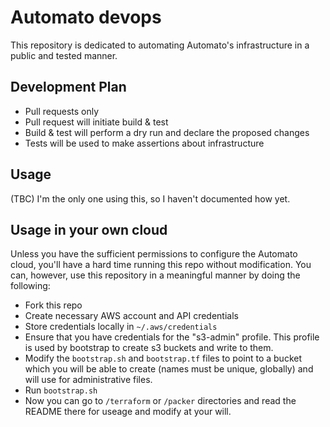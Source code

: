 # Automato devops

This repository is dedicated to automating Automato's infrastructure in a public and tested manner.

## Development Plan

* Pull requests only
* Pull request will initiate build & test
* Build & test will perform a dry run and declare the proposed changes
* Tests will be used to make assertions about infrastructure

## Usage

(TBC) I'm the only one using this, so I haven't documented how yet.

## Usage in your own cloud

Unless you have the sufficient permissions to configure the Automato cloud, you'll have a hard time running this repo without modification.
You can, however, use this repository in a meaningful manner by doing the following:

* Fork this repo
* Create necessary AWS account and API credentials
* Store credentials locally in `~/.aws/credentials`
* Ensure that you have credentials for the "s3-admin" profile.
  This profile is used by bootstrap to create s3 buckets and write to them.
* Modify the `bootstrap.sh` and `bootstrap.tf` files to point to a bucket which you will be able to create (names must be unique, globally) and will use for administrative files.
* Run `bootstrap.sh`
* Now you can go to `/terraform` or `/packer` directories and read the README there for useage and modify at your will.

